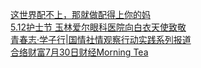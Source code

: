   
[这世界配不上，那就做配得上你的妈](http://www.dianyue.me/archives/147/vzjqgm0qy8fm7i2p/)  
[5.12护士节  玉林爱尔眼科医院向白衣天使致敬](http://www.dianyue.me/archives/744/g1t0vzk8005tvff3/)  
[青春志·学子行|国情社情观察行动实践系列报道](http://www.dianyue.me/archives/428/n9b1dqf760476b7m/)  
[合络财富7月30日财经Morning Tea](http://www.dianyue.me/archives/151/1obttigrkn4vqv49/)